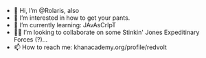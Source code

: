 - 🥺 Hi, I’m @Rolaris, also
- 👀 I’m interested in how to get your pants.
- 🤔 I’m currently learning: JAvAsCrIpT
- 🥷🏻 I’m looking to collaborate on some Stinkin' Jones Expeditinary Forces (?)...
- 📫 How to reach me: khanacademy.org/profile/redvolt

<!---
Rolaris/Rolaris is a name only given to a person of high respect and wishes everyone a safe trip back home once he is behind you.
--->
